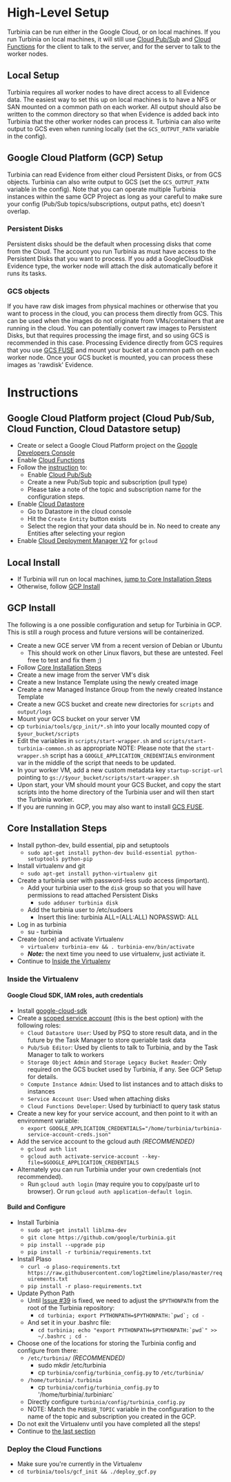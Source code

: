 # High-Level Setup
Turbinia can be run either in the Google Cloud, or on local machines. If you run Turbinia on local machines, it will still use [Cloud Pub/Sub](https://cloud.google.com/pubsub) and [Cloud Functions](https://cloud.google.com/functions) for the client to talk to the server, and for the server to talk to the worker nodes.

## Local Setup
Turbinia requires all worker nodes to have direct access to all Evidence data. The easiest way to set this up on local machines is to have a NFS or SAN mounted on a common path on each worker. All output should also be written to the common directory so that when Evidence is added back into Turbinia that the other worker nodes can process it. Turbinia can also write output to GCS even when running locally (set the `GCS_OUTPUT_PATH` variable in the config).

## Google Cloud Platform (GCP) Setup
Turbinia can read Evidence from either cloud Persistent Disks, or from GCS objects. Turbinia can also write output to GCS (set the `GCS_OUTPUT_PATH` variable in the config). Note that you can operate multiple Turbinia instances within the same GCP Project as long as your careful to make sure your config (Pub/Sub topics/subscriptions, output paths, etc) doesn't overlap.

### Persistent Disks
Persistent disks should be the default when processing disks that come from the Cloud. The account you run Turbinia as must have access to the Persistent Disks that you want to process. If you add a GoogleCloudDisk Evidence type, the worker node will attach the disk automatically before it runs its tasks.

### GCS objects
If you have raw disk images from physical machines or otherwise that you want to process in the cloud, you can process them directly from GCS. This can be used when the images do not originate from VMs/containers that are running in the cloud. You can potentially convert raw images to Persistent Disks, but that requires processing the image first, and so using GCS is recommended in this case. Processing Evidence directly from GCS requires that you use [GCS FUSE](https://cloud.google.com/storage/docs/gcs-fuse) and mount your bucket at a common path on each worker node. Once your GCS bucket is mounted, you can process these images as 'rawdisk' Evidence.


# Instructions

## Google Cloud Platform project (Cloud Pub/Sub, Cloud Function, Cloud Datastore setup)
* Create or select a Google Cloud Platform project on the
  [Google Developers Console](https://console.developers.google.com)
* Enable [Cloud
  Functions](https://console.cloud.google.com/apis/library/cloudfunctions.googleapis.com)
* Follow the [instruction](https://cloud.google.com/pubsub/docs/quickstart-console) to:
  * Enable [Cloud
  Pub/Sub](https://console.cloud.google.com/apis/library/pubsub.googleapis.com)
  * Create a new Pub/Sub topic and subscription (pull type)
  * Please take a note of the topic and subscription name for the configuration
    steps.
* Enable [Cloud
  Datastore](https://console.cloud.google.com/apis/api/datastore.googleapis.com)
  * Go to Datastore in the cloud console
  * Hit the `Create Entity` button exists
  * Select the region that your data should be in. No need to create any Entities after selecting your region
* Enable [Cloud Deployment Manager
  V2](https://console.cloud.google.com/apis/library/deploymentmanager.googleapis.com) for `gcloud`


## Local Install
* If Turbinia will run on local machines, [jump to Core Installation Steps](#core-installation-steps)
* Otherwise, follow [GCP Install](#gcp-install)


## GCP Install
The following is a one possible configuration and setup for Turbinia in GCP. This is still a rough process and future versions will be containerized.
* Create a new GCE server VM from a recent version of Debian or Ubuntu
  * This should work on other Linux flavors, but these are untested. Feel free to test and fix them ;)
* Follow [Core Installation Steps](#core-installation-steps)
* Create a new image from the server VM's disk
* Create a new Instance Template using the newly created image
* Create a new Managed Instance Group from the newly created Instance Template
* Create a new GCS bucket and create new directories for `scripts` and `output/logs`
* Mount your GCS bucket on your server VM
* cp `turbinia/tools/gcp_init/*.sh` into your locally mounted copy of `$your_bucket/scripts`
* Edit the variables in `scripts/start-wrapper.sh` and `scripts/start-turbinia-common.sh` as appropriate
  NOTE: Please note that the `start-wrapper.sh` script has a `GOOGLE_APPLICATION_CREDENTIALS` environment var in the middle of the script that needs to be updated.
* In your worker VM, add a new custom metadata key `startup-script-url` pointing to `gs://$your_bucket/scripts/start-wrapper.sh`
* Upon start, your VM should mount your GCS Bucket, and copy the start scripts into the home directory of the Turbinia user and will then start the Turbinia worker.
* If you are running in GCP, you may also want to install [GCS FUSE](https://cloud.google.com/storage/docs/gcs-fuse).


## Core Installation Steps
* Install python-dev, build essential, pip and setuptools
  * `sudo apt-get install python-dev build-essential python-setuptools python-pip`
* Install virtualenv and git
  * `sudo apt-get install python-virtualenv git`
* Create a turbinia user with password-less sudo access (important).
  * Add your turbinia user to the `disk` group so that you will have permissions to read attached Persistent Disks
    * `sudo adduser turbinia disk`
  * Add the turbinia user to /etc/sudoers
    * Insert this line: turbinia ALL=(ALL:ALL) NOPASSWD: ALL
* Log in as turbinia
  * su - turbinia
* Create (once) and activate Virtualenv
  * `virtualenv turbinia-env && . turbinia-env/bin/activate`
  * ***Note:*** the next time you need to use virtualenv, just activiate it.
* Continue to [Inside the Virtualenv](#inside-the-virtualenv)

### Inside the Virtualenv

#### Google Cloud SDK, IAM roles, auth credentials
* Install [google-cloud-sdk](https://cloud.google.com/sdk/docs/quickstart-linux)
* Create a [scoped service account](https://cloud.google.com/compute/docs/access/service-accounts) (this is the best option) with the following roles:
  * `Cloud Datastore User`: Used by PSQ to store result data, and in the future by the Task Manager to store queriable task data
  * `Pub/Sub Editor`: Used by clients to talk to Turbinia, and by the Task Manager to talk to workers
  * `Storage Object Admin` and `Storage Legacy Bucket Reader`: Only required on the GCS bucket used by Turbinia, if any. See GCP Setup for details.
  * `Compute Instance Admin`: Used to list instances and to attach disks to instances
  * `Service Account User`: Used when attaching disks
  * `Cloud Functions Developer`: Used by turbiniactl to query task status
* Create a new key for your service account, and then point to it with an environment variable:
  * `export GOOGLE_APPLICATION_CREDENTIALS="/home/turbinia/turbinia-service-account-creds.json"`
* Add the service account to the gcloud auth *(RECOMMENDED)*
  * `gcloud auth list`
  * `gcloud auth activate-service-account --key-file=$GOOGLE_APPLICATION_CREDENTIALS`
* Alternately you can run Turbinia under your own credentials (not recommended).
  * Run `gcloud auth login` (may require you to copy/paste url to browser). Or run `gcloud auth application-default login`.

#### Build and Configure 
  * Install Turbinia
    * `sudo apt-get install liblzma-dev`
    * `git clone https://github.com/google/turbinia.git`
    * `pip install --upgrade pip`
    * `pip install -r turbinia/requirements.txt`
  * Install Plaso
    * `curl -o plaso-requirements.txt https://raw.githubusercontent.com/log2timeline/plaso/master/requirements.txt`
    * `pip install -r plaso-requirements.txt`
  * Update Python Path
    * Until [Issue #39](https://github.com/google/turbinia/issues/39) is fixed, we need to adjust the `$PYTHONPATH` from the root of the Turbinia repository:
      * ``cd turbinia; export PYTHONPATH=$PYTHONPATH:`pwd`; cd - ``
    * And set it in your .bashrc file:
      * ``cd turbinia; echo "export PYTHONPATH=$PYTHONPATH:`pwd`" >> ~/.bashrc ; cd -``
  * Choose one of the locations for storing the Turbinia config and configure
    from there:
    * `/etc/turbinia/` *(RECOMMENDED)*
      * sudo mkdir /etc/turbinia
      * cp `turbinia/config/turbinia_config.py` to `/etc/turbinia/`
    * `/home/turbinia/.turbinia`
      * cp `turbinia/config/turbinia_config.py` to '/home/turbinia/.turbiniarc`
    * Directly configure `turbinia/config/turbinia_config.py`
    * NOTE: Match the `PUBSUB_TOPIC` variable in the configuration to the name of
      the topic and subscription you created in the GCP.
  * Do not exit the Virtualenv until you have completed all the steps!
  * Continue to [the last section](#deploy-the-cloud-functions)

### Deploy the Cloud Functions
* Make sure you're currently in the Virtualenv
* `cd turbinia/tools/gcf_init && ./deploy_gcf.py`

